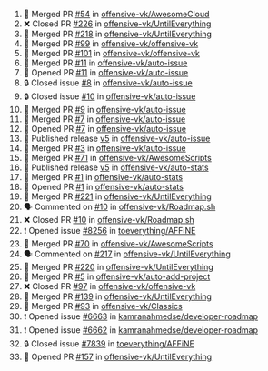 <!--START_SECTION:activity-->
1. 🎉 Merged PR [#54](https://github.com/offensive-vk/AwesomeCloud/pull/54) in [offensive-vk/AwesomeCloud](https://github.com/offensive-vk/AwesomeCloud)
2. ❌ Closed PR [#226](https://github.com/offensive-vk/UntilEverything/pull/226) in [offensive-vk/UntilEverything](https://github.com/offensive-vk/UntilEverything)
3. 🎉 Merged PR [#218](https://github.com/offensive-vk/UntilEverything/pull/218) in [offensive-vk/UntilEverything](https://github.com/offensive-vk/UntilEverything)
4. 🎉 Merged PR [#99](https://github.com/offensive-vk/offensive-vk/pull/99) in [offensive-vk/offensive-vk](https://github.com/offensive-vk/offensive-vk)
5. 🎉 Merged PR [#101](https://github.com/offensive-vk/offensive-vk/pull/101) in [offensive-vk/offensive-vk](https://github.com/offensive-vk/offensive-vk)
6. 🎉 Merged PR [#11](https://github.com/offensive-vk/auto-issue/pull/11) in [offensive-vk/auto-issue](https://github.com/offensive-vk/auto-issue)
7. 💪 Opened PR [#11](https://github.com/offensive-vk/auto-issue/pull/11) in [offensive-vk/auto-issue](https://github.com/offensive-vk/auto-issue)
8. 🔒 Closed issue [#8](https://github.com/offensive-vk/auto-issue/issues/8) in [offensive-vk/auto-issue](https://github.com/offensive-vk/auto-issue)
9. 🔒 Closed issue [#10](https://github.com/offensive-vk/auto-issue/issues/10) in [offensive-vk/auto-issue](https://github.com/offensive-vk/auto-issue)
10. 🎉 Merged PR [#9](https://github.com/offensive-vk/auto-issue/pull/9) in [offensive-vk/auto-issue](https://github.com/offensive-vk/auto-issue)
11. 🎉 Merged PR [#7](https://github.com/offensive-vk/auto-issue/pull/7) in [offensive-vk/auto-issue](https://github.com/offensive-vk/auto-issue)
12. 💪 Opened PR [#7](https://github.com/offensive-vk/auto-issue/pull/7) in [offensive-vk/auto-issue](https://github.com/offensive-vk/auto-issue)
13. 🚀 Published release [v5](https://github.com/offensive-vk/auto-issue/releases/tag/v5) in [offensive-vk/auto-issue](https://github.com/offensive-vk/auto-issue)
14. 🎉 Merged PR [#3](https://github.com/offensive-vk/auto-issue/pull/3) in [offensive-vk/auto-issue](https://github.com/offensive-vk/auto-issue)
15. 🎉 Merged PR [#71](https://github.com/offensive-vk/AwesomeScripts/pull/71) in [offensive-vk/AwesomeScripts](https://github.com/offensive-vk/AwesomeScripts)
16. 🚀 Published release [v5](https://github.com/offensive-vk/auto-stats/releases/tag/v5) in [offensive-vk/auto-stats](https://github.com/offensive-vk/auto-stats)
17. 🎉 Merged PR [#1](https://github.com/offensive-vk/auto-stats/pull/1) in [offensive-vk/auto-stats](https://github.com/offensive-vk/auto-stats)
18. 💪 Opened PR [#1](https://github.com/offensive-vk/auto-stats/pull/1) in [offensive-vk/auto-stats](https://github.com/offensive-vk/auto-stats)
19. 🎉 Merged PR [#221](https://github.com/offensive-vk/UntilEverything/pull/221) in [offensive-vk/UntilEverything](https://github.com/offensive-vk/UntilEverything)
20. 🗣 Commented on [#10](https://github.com/offensive-vk/Roadmap.sh/pull/10#issuecomment-2349237826) in [offensive-vk/Roadmap.sh](https://github.com/offensive-vk/Roadmap.sh)
21. ❌ Closed PR [#10](https://github.com/offensive-vk/Roadmap.sh/pull/10) in [offensive-vk/Roadmap.sh](https://github.com/offensive-vk/Roadmap.sh)
22. ❗ Opened issue [#8256](https://github.com/toeverything/AFFiNE/issues/8256) in [toeverything/AFFiNE](https://github.com/toeverything/AFFiNE)
23. 🎉 Merged PR [#70](https://github.com/offensive-vk/AwesomeScripts/pull/70) in [offensive-vk/AwesomeScripts](https://github.com/offensive-vk/AwesomeScripts)
24. 🗣 Commented on [#217](https://github.com/offensive-vk/UntilEverything/pull/217#issuecomment-2346048954) in [offensive-vk/UntilEverything](https://github.com/offensive-vk/UntilEverything)
25. 🎉 Merged PR [#220](https://github.com/offensive-vk/UntilEverything/pull/220) in [offensive-vk/UntilEverything](https://github.com/offensive-vk/UntilEverything)
26. 🎉 Merged PR [#5](https://github.com/offensive-vk/auto-add-project/pull/5) in [offensive-vk/auto-add-project](https://github.com/offensive-vk/auto-add-project)
27. ❌ Closed PR [#97](https://github.com/offensive-vk/offensive-vk/pull/97) in [offensive-vk/offensive-vk](https://github.com/offensive-vk/offensive-vk)
28. 🎉 Merged PR [#139](https://github.com/offensive-vk/UntilEverything/pull/139) in [offensive-vk/UntilEverything](https://github.com/offensive-vk/UntilEverything)
29. 🎉 Merged PR [#93](https://github.com/offensive-vk/Classics/pull/93) in [offensive-vk/Classics](https://github.com/offensive-vk/Classics)
30. ❗ Opened issue [#6663](https://github.com/kamranahmedse/developer-roadmap/issues/6663) in [kamranahmedse/developer-roadmap](https://github.com/kamranahmedse/developer-roadmap)
31. ❗ Opened issue [#6662](https://github.com/kamranahmedse/developer-roadmap/issues/6662) in [kamranahmedse/developer-roadmap](https://github.com/kamranahmedse/developer-roadmap)
32. 🔒 Closed issue [#7839](https://github.com/toeverything/AFFiNE/issues/7839) in [toeverything/AFFiNE](https://github.com/toeverything/AFFiNE)
33. 💪 Opened PR [#157](https://github.com/offensive-vk/UntilEverything/pull/157) in [offensive-vk/UntilEverything](https://github.com/offensive-vk/UntilEverything)
<!--END_SECTION:activity-->
